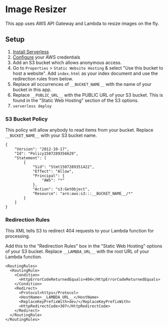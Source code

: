 # Image Resizer

This app uses AWS API Gateway and Lambda to resize images on the fly.

## Setup

1. [Install Serverless](https://serverless.com/framework/docs/getting-started/)
2. [Configure](https://serverless.com/framework/docs/providers/aws/guide/credentials/) your AWS credentials
3. Add an S3 bucket which allows anonymous access.
4. Go to `Properties` > `Static Website Hosting` & select "Use this bucket to host a website". Add `index.html` as your index document and use the redirection rules from below.
4. Replace all occurrences of `__BUCKET_NAME__` with the name of your bucket in this app.
5. Replace `__PUBLIC_URL__` with the PUBLIC URL of your S3 bucket. This is found in the "Static Web Hosting" section of the S3 options.
5. `serverless deploy`

### S3 Bucket Policy

This policy will allow anybody to read items from your bucket. Replace `__BUCKET_NAME__` with your S3 bucket name.

```
{
    "Version": "2012-10-17",
    "Id": "Policy1507289356629",
    "Statement": [
        {
            "Sid": "Stmt1507289351422",
            "Effect": "Allow",
            "Principal": {
                "AWS": "*"
            },
            "Action": "s3:GetObject",
            "Resource": "arn:aws:s3:::__BUCKET_NAME__/*"
        }
    ]
}
```

### Redirection Rules

This XML tells S3 to redirect 404 requests to your Lambda function for processing.

Add this to the "Redirection Rules" box in the "Static Web Hosting" options of your S3 bucket. Replace `__LAMBDA_URL__` with the root URL of your Lambda function.

```
<RoutingRules>
  <RoutingRule>
    <Condition>
      <HttpErrorCodeReturnedEquals>404</HttpErrorCodeReturnedEquals>
    </Condition>
    <Redirect>
      <Protocol>https</Protocol>
      <HostName>__LAMBDA_URL__</HostName>
      <ReplaceKeyPrefixWith>dev/</ReplaceKeyPrefixWith>
      <HttpRedirectCode>307</HttpRedirectCode>
    </Redirect>
  </RoutingRule>
</RoutingRules>

```
